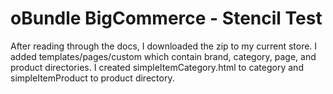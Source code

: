 # oBundle BigCommerce - Stencil Test

After reading through the docs, I downloaded the zip to my current store.  I added templates/pages/custom which contain brand, category, page, and product directories.  I created simpleItemCategory.html to category and simpleItemProduct to product directory.